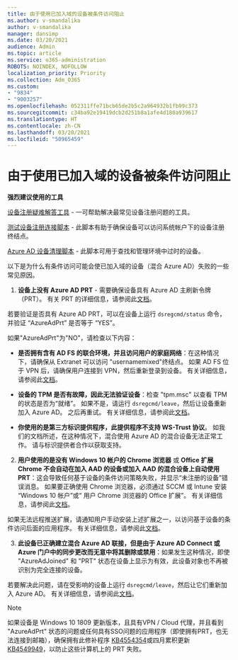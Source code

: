 ```yaml
---
title: 由于使用已加入域的设备被条件访问阻止
ms.author: v-smandalika
author: v-smandalika
manager: dansimp
ms.date: 03/20/2021
audience: Admin
ms.topic: article
ms.service: o365-administration
ROBOTS: NOINDEX, NOFOLLOW
localization_priority: Priority
ms.collection: Adm_O365
ms.custom:
- "9834"
- "9003257"
ms.openlocfilehash: 052311ffe71bcb65de2b5c2a964932b1fb99c373
ms.sourcegitcommit: c34ba92e19419dcb2d251b8a1afe4d180a939617
ms.translationtype: HT
ms.contentlocale: zh-CN
ms.lasthandoff: 03/20/2021
ms.locfileid: "50965459"
---
```

# <a name="im-getting-blocked-by-conditional-access-with-domain-joined-device"></a>由于使用已加入域的设备被条件访问阻止

**强烈建议使用的工具**

[设备注册疑难解答工具](https://docs.microsoft.com/samples/azure-samples/dsregtool/dsregtool/) - 一可帮助解决最常见设备注册问题的工具。

[测试设备注册连接脚本](https://docs.microsoft.com/samples/azure-samples/testdeviceregconnectivity/testdeviceregconnectivity/) - 此脚本有助于确保设备可以访问系统帐户下的设备注册终结点。

[Azure AD 设备清理脚本](https://github.com/mzmaili/AzureADDeviceCleanup) - 此脚本可用于查找和管理环境中过时的设备。

以下是为什么有条件访问可能会使已加入域的设备（混合 Azure AD）失败的一些常见原因。

1. **设备上没有 Azure AD PRT** - 需要确保设备具有 Azure AD 主刷新令牌 （PRT）。 有关 PRT 的详细信息，请参阅此[文档](https://docs.microsoft.com/azure/active-directory/devices/concept-primary-refresh-token)。

若要验证是否具有 Azure AD PRT，可以在设备上运行 `dsregcmd/status` 命令，并验证 “AzureAdPrt” 是否等于 “YES”。

如果"AzureAdPrt"为"NO"，请检查以下内容：

- **是否拥有含有 AD FS 的联合环境，并且访问用户的家庭网络**：在这种情况下，请确保从 Extranet 可以访问 "usernamemixed"终结点。 如果 AD FS 位于 VPN 后，请确保用户连接到 VPN，然后重新登录到设备。 有关详细信息，请参阅此[文档](https://docs.microsoft.com/azure/active-directory/devices/hybrid-azuread-join-federated-domains)。

- **设备的 TPM 是否有故障，因此无法验证设备**：检查 "tpm.msc" 以查看 TPM 的状态是否为“就绪”。 如果不是，请运行 `dsregcmd/leave`，然后让设备重新加入 Azure AD。 之后再重试。 有关详细信息，请参阅此[文档](https://docs.microsoft.com/azure/active-directory/devices/troubleshoot-device-dsregcmd#sso-state)。

- **你使用的是第三方标识提供程序，此提供程序不支持 WS-Trust 协议**。 如我们的文档所述，在这种情况下，混合使用 Azure AD 的混合设备无法正常工作。 请与标识提供者合作以获取支持。

2. **用户使用的是没有 Windows 10 帐户的 Chrome 浏览器** 或 **Office 扩展 Chrome 不会自动在加入 AAD 的设备或加入 AAD 的混合设备上自动使用 PRT**：这会导致任何基于设备的条件访问策略失败，并显示“未注册的设备”错误消息。 如果要正确使用 Chrome 浏览器，必须通过 SCCM 或 Intune 安装 “Windows 10 帐户”或“ 用户 Chrome 浏览器的 Office 扩展”。 有关详细信息，请参阅此[文档](https://docs.microsoft.com/azure/active-directory/conditional-access/concept-conditional-access-conditions#chrome-support)。

如果无法远程推送扩展，请通知用户手动安装上述扩展之一，以访问基于设备的条件访问后面的应用程序。 有关详细信息，请参阅此[文档](https://docs.microsoft.com/azure/active-directory/conditional-access/require-managed-devices#prerequisites)。

3. **此设备已正确建立混合 Azure AD 联接，但是由于 Azure AD Connect 或 Azure 门户中的同步更改而无意中将其删除或禁用**：如果发生这种情况，即使 "AzureAdJoined" 和 "PRT" 状态在设备上显示为有效，此设备对象也不再被识别为完全连接的设备。

若要解决此问题，请在受影响的设备上运行 `dsregcmd/leave`，然后让它们重新加入 Azure AD。 有关详细信息，请参阅此[文档](https://docs.microsoft.com/azure/active-directory/devices/faq#q-why-do-my-users-see-an-error-message-saying-your-organization-has-deleted-the-device-or-your-organization-has-disabled-the-device-on-their-windows-10-devices)。

> [!NOTE]
> 如果设备是 Windows 10 1809 更新版本，且具有VPN / Cloud 代理，并且看到 "AzureAdPrt" 状态的问题或任何具有SSO问题的应用程序（即使拥有PRT，也无法连接到邮箱），确保拥有此修补程序 [KB4554354](https://support.microsoft.com/topic/march-30-2020-kb4554354-os-build-17763-1132-deaba49b-4b29-55b9-caee-3e2d87dd75a2)或四月累积更新 [KB4549949](https://support.microsoft.com/topic/april-14-2020-kb4549949-os-build-17763-1158-76d9a3af-b20b-8996-bd4d-7b50c505fda6)，以防止这些计算机上的 PRT 失败。

















